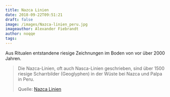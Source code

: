 ```yaml
---
title: Nazca Linien
date: 2018-09-22T09:51:21
draft: false
image: /images/Nazca-linien_peru.jpg
imageauthor: Alexander Fiebrandt
author: noqqe
tags:
---
```


Aus Ritualen entstandene riesige Zeichnungen im Boden von vor über 2000
Jahren.

> Die Nazca-Linien, oft auch Nasca-Linien geschrieben, sind über 1500 riesige
> Scharrbilder (Geoglyphen) in der Wüste bei Nazca und Palpa in Peru.
>
> Quelle: [Nazca Linien](https://de.wikipedia.org/wiki/Nazca-Linien)
